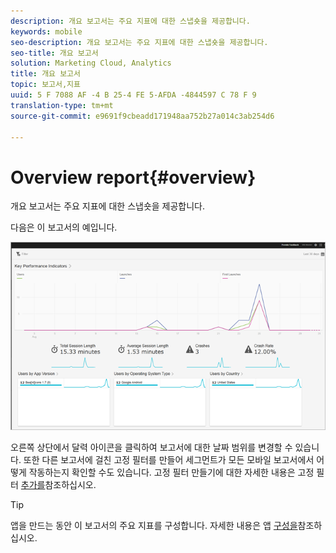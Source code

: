 ```yaml
---
description: 개요 보고서는 주요 지표에 대한 스냅숏을 제공합니다.
keywords: mobile
seo-description: 개요 보고서는 주요 지표에 대한 스냅숏을 제공합니다.
seo-title: 개요 보고서
solution: Marketing Cloud, Analytics
title: 개요 보고서
topic: 보고서,지표
uuid: 5 F 7088 AF -4 B 25-4 FE 5-AFDA -4844597 C 78 F 9
translation-type: tm+mt
source-git-commit: e9691f9cbeadd171948aa752b27a014c3ab254d6

---
```



# Overview report{#overview}

개요 보고서는 주요 지표에 대한 스냅숏을 제공합니다.

다음은 이 보고서의 예입니다.

![](assets/report_usage_overview.png)

오른쪽 상단에서 달력 아이콘을 클릭하여 보고서에 대한 날짜 범위를 변경할 수 있습니다. 또한 다른 보고서에 걸친 고정 필터를 만들어 세그먼트가 모든 모바일 보고서에서 어떻게 작동하는지 확인할 수도 있습니다. 고정 필터 만들기에 대한 자세한 내용은 고정 필터 [추가를](/help/using/usage/reports-customize/t-sticky-filter.md)참조하십시오.

>[!TIP]
>
>앱을 만드는 동안 이 보고서의 주요 지표를 구성합니다. 자세한 내용은 앱 [구성을](/help/using/c-manage-app-settings/c-mob-confg-app/c-mob-confg-app.md)참조하십시오.

